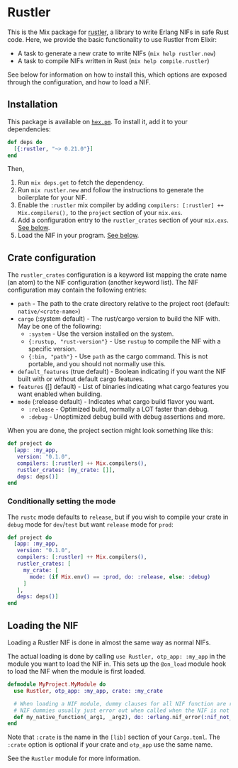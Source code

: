 # Rustler

This is the Mix package for [rustler](https://github.com/rusterlium/rustler), a library to write Erlang NIFs in
safe Rust code. Here, we provide the basic functionality to use Rustler from Elixir:

* A task to generate a new crate to write NIFs (`mix help rustler.new`)
* A task to compile NIFs written in Rust (`mix help compile.rustler`)

See below for information on how to install this, which options are exposed through the configuration, and how to
load a NIF.

## Installation

This package is available on [`hex.pm`](https://hex.pm/packages/rustler). To install it, add it to your dependencies:

```elixir
def deps do
  [{:rustler, "~> 0.21.0"}]
end
```

Then,

1. Run `mix deps.get` to fetch the dependency.
2. Run `mix rustler.new` and follow the instructions to generate the boilerplate for your NIF.
3. Enable the `:rustler` mix compiler by adding `compilers: [:rustler] ++ Mix.compilers(),` to the `project` section of your `mix.exs`.
4. Add a configuration entry to the `rustler_crates` section of your `mix.exs`. [See below](#crate-configuration).
5. Load the NIF in your program. [See below](#loading-the-nif).

## Crate configuration

The `rustler_crates` configuration is a keyword list mapping the crate name (an atom) to the NIF configuration (another keyword list).
The NIF configuration may contain the following entries:

- `path` - The path to the crate directory relative to the project root
  (default: `native/<crate-name>`)
- `cargo` (:system default) - The rust/cargo version to build the NIF with. May be one of the following:
  - `:system` - Use the version installed on the system.
  - `{:rustup, "rust-version"}` - Use `rustup` to compile the NIF with a specific version.
  - `{:bin, "path"}` - Use `path` as the cargo command. This is not portable, and you should not normally use this.
- `default_features` (true default) - Boolean indicating if you want the NIF built with or without default cargo features.
- `features` ([] default) - List of binaries indicating what cargo features you want enabled when building.
- `mode` (:release default) - Indicates what cargo build flavor you want.
  - `:release` - Optimized build, normally a LOT faster than debug.
  - `:debug` - Unoptimized debug build with debug assertions and more.

When you are done, the project section might look something like this:

```elixir
def project do
  [app: :my_app,
   version: "0.1.0",
   compilers: [:rustler] ++ Mix.compilers(),
   rustler_crates: [my_crate: []],
   deps: deps()]
end
```

### Conditionally setting the mode

The `rustc` mode defaults to `release`, but if you wish to compile your crate
in `debug` mode for `dev`/`test` but want `release` mode for `prod`:

```elixir
def project do
  [app: :my_app,
   version: "0.1.0",
   compilers: [:rustler] ++ Mix.compilers(),
   rustler_crates: [
     my_crate: [
       mode: (if Mix.env() == :prod, do: :release, else: :debug)
     ]
   ],
   deps: deps()]
end
```

## Loading the NIF

Loading a Rustler NIF is done in almost the same way as normal NIFs.

The actual loading is done by calling `use Rustler, otp_app: :my_app` in the module you want to load the NIF in.
This sets up the `@on_load` module hook to load the NIF when the module is first
loaded.

```elixir
defmodule MyProject.MyModule do
  use Rustler, otp_app: :my_app, crate: :my_crate

  # When loading a NIF module, dummy clauses for all NIF function are required.
  # NIF dummies usually just error out when called when the NIF is not loaded, as that should never normally happen.
  def my_native_function(_arg1, _arg2), do: :erlang.nif_error(:nif_not_loaded)
end
```

Note that `:crate` is the name in the `[lib]` section of your `Cargo.toml`. The
`:crate` option is optional if your crate and `otp_app` use the same name.

See the `Rustler` module for more information.
